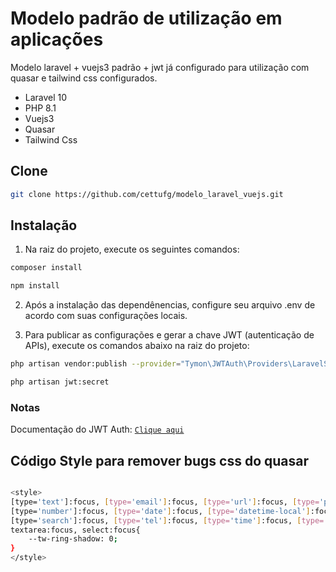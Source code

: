 # Modelo padrão de utilização em aplicações

Modelo laravel + vuejs3 padrão + jwt já configurado para utilização com quasar e tailwind css configurados.

- Laravel 10
- PHP 8.1
- Vuejs3
- Quasar
- Tailwind Css

## Clone

```bash
git clone https://github.com/cettufg/modelo_laravel_vuejs.git
```

## Instalação
1. Na raiz do projeto, execute os seguintes comandos:

```bash
composer install

npm install

```

2. Após a instalação das dependênencias, configure seu arquivo .env de acordo com suas configurações locais.

3. Para publicar as configurações e gerar a chave JWT (autenticação de APIs), execute os comandos abaixo na raiz do projeto:

```bash
php artisan vendor:publish --provider="Tymon\JWTAuth\Providers\LaravelServiceProvider"

php artisan jwt:secret

```

### Notas
Documentação do JWT Auth: [`Clique aqui`](https://jwt-auth.readthedocs.io/en/develop/quick-start/)

## Código Style para remover bugs css do quasar

```bash

<style>
[type='text']:focus, [type='email']:focus, [type='url']:focus, [type='password']:focus,
[type='number']:focus, [type='date']:focus, [type='datetime-local']:focus, [type='month']:focus,
[type='search']:focus, [type='tel']:focus, [type='time']:focus, [type='week']:focus, [multiple]:focus,
textarea:focus, select:focus{
    --tw-ring-shadow: 0;
}
</style>

```

